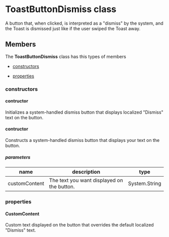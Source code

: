 
# ToastButtonDismiss class

A button that, when clicked, is interpreted as a "dismiss" by the system, and the Toast is dismissed just like if the user swiped the Toast away.

## Members

The **ToastButtonDismiss** class has this types of members

* [constructors](#constructors)

* [properties](#properties)

### constructors

#### contructor

Initializes a system-handled dismiss button that displays localized "Dismiss" text on the button.

#### contructor

Constructs a system-handled dismiss button that displays your text on the button.

##### parameters



| name | description | type |
| --- | --- | --- |
| customContent | The text you want displayed on the button. | System.String |

### properties

#### CustomContent

Custom text displayed on the button that overrides the default localized "Dismiss" text.
